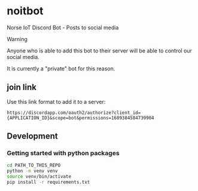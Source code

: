 # noitbot
Norse IoT Discord Bot - Posts to social media


> [!WARNING]
> Anyone who is able to add this bot to their server will be able to control our social media.
> 
> It is currently a "private" bot for this reason.


## join link

Use this link format to add it to a server:

`https://discordapp.com/oauth2/authorize?client_id={APPLICATION_ID}&scope=bot&permissions=1689384584739904`

## Development

### Getting started with python packages

```bash
cd PATH_TO_THIS_REPO
python -m venv venv
source venv/bin/activate
pip install -r requirements.txt
```
